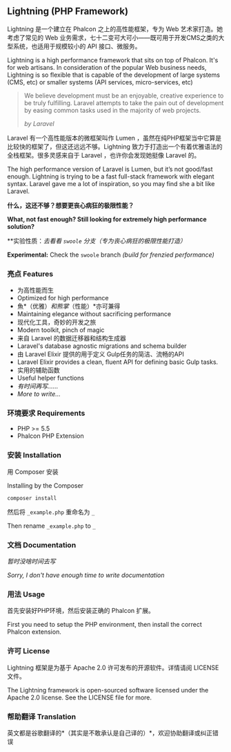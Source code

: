 ## Lightning (PHP Framework)

Lightning 是一个建立在 Phalcon 之上的高性能框架，专为 Web 艺术家打造。她考虑了常见的 Web 业务需求，七十二变可大可小——既可用于开发CMS之类的大型系统，也适用于规模较小的 API 接口、微服务。

Lightning is a high performance framework that sits on top of Phalcon. It's for web artisans. In consideration of the popular Web business needs, Lightning is so flexible that is capable of the development of large systems (CMS, etc) or smaller systems (API services, micro-services, etc)

> We believe development must be an enjoyable, creative experience to be
> truly fulfilling. Laravel attempts to take the pain out of development
> by easing common tasks used in the majority of web projects.
>
> *by Laravel*

Laravel 有一个高性能版本的微框架叫作 Lumen ，虽然在纯PHP框架当中它算是比较快的框架了，但这还远远不够。Lightning 致力于打造出一个有着优雅语法的全栈框架。很多灵感来自于 Laravel ，也许你会发现她挺像 Laravel 的。

The high performance version of Laravel is Lumen, but it’s not good/fast enough. Lightning is trying to be a fast full-stack framework with elegant syntax. Laravel gave me a lot of inspiration, so you may find she a bit like Laravel.

**什么，这还不够？想要更丧心病狂的极限性能？**

**What, not fast enough? Still looking for extremely high performance solution?**

**实验性质：**去看看 `swoole` 分支*（专为丧心病狂的极限性能打造）*

**Experimental:** Check the `swoole` branch *(build for frenzied performance)*

### 亮点 Features

 - 为高性能而生
 - Optimized for high performance
 - 魚*（优雅）*和熊掌*（性能）*亦可兼得
 - Maintaining elegance without sacrificing performance
 - 现代化工具，奇妙的开发之旅
 - Modern toolkit, pinch of magic
 - 来自 Laravel 的数据迁移器和结构生成器
 - Laravel's database agnostic migrations and schema builder
 - 由 Laravel Elixir 提供的用于定义 Gulp任务的简洁、流畅的API
 - Laravel Elixir provides a clean, fluent API for defining basic Gulp tasks.
 - 实用的辅助函数
 - Useful helper functions
 - *有时间再写……*
 - *More to write...*

### 环境要求 Requirements

- PHP >= 5.5
- Phalcon PHP Extension

### 安装 Installation

用 Composer 安装

Installing by the Composer

    composer install

然后将 `_example.php` 重命名为  `_`

Then rename `_example.php` to `_`

### 文档 Documentation

*暂时没啥时间去写*

*Sorry, I don't have enough time to write documentation*

### 用法 Usage

首先安装好PHP环境，然后安装正确的 Phalcon 扩展。

First you need to setup the PHP environment, then install the correct Phalcon extension.

### 许可 License

Lightning 框架是为基于 Apache 2.0 许可发布的开源软件。详情请阅 LICENSE 文件。

The Lightning framework is open-sourced software licensed under the Apache 2.0 license.  See the LICENSE file for more.

### 帮助翻译 Translation

英文都是谷歌翻译的*（其实是不敢承认是自己译的）*，欢迎协助翻译或纠正错误
